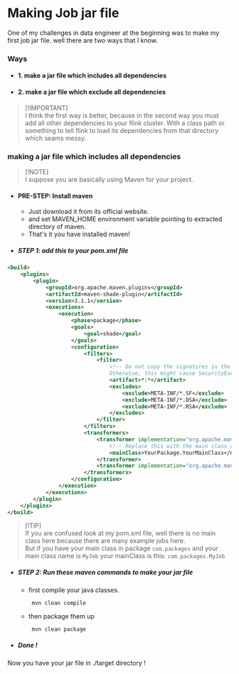 # Making Job jar file

One of my challenges in data engineer at the beginning was to make my first job jar file.
well there are two ways that I know.

### Ways
- #### 1. make a jar file which includes all dependencies
- #### 2. make a jar file which exclude all dependencies

> [!IMPORTANT]\
> I think the first way is better, because in the second way you must add all other dependencies to your flink cluster.
> With a class path or something to tell flink to load its dependencies from that directory which seams messy.

### making a jar file which includes all dependencies

>[!NOTE]\
> I suppose you are basically using Maven for your project.


- #### PRE-STEP: Install maven
  - Just download it from its official website.
  - and set MAVEN_HOME environment variable pointing to extracted directory of maven.
  - That's it you have installed maven!


- ##### STEP 1: add this to your pom.xml file
```xml
<build>
    <plugins>
        <plugin>
            <groupId>org.apache.maven.plugins</groupId>
            <artifactId>maven-shade-plugin</artifactId>
            <version>3.1.1</version>
            <executions>
                <execution>
                    <phase>package</phase>
                    <goals>
                        <goal>shade</goal>
                    </goals>
                    <configuration>
                        <filters>
                            <filter>
                                <!-- Do not copy the signatures in the META-INF folder.
                                Otherwise, this might cause SecurityExceptions when using the JAR. -->
                                <artifact>*:*</artifact>
                                <excludes>
                                    <exclude>META-INF/*.SF</exclude>
                                    <exclude>META-INF/*.DSA</exclude>
                                    <exclude>META-INF/*.RSA</exclude>
                                </excludes>
                            </filter>
                        </filters>
                        <transformers>
                            <transformer implementation="org.apache.maven.plugins.shade.resource.ManifestResourceTransformer">
                                <!-- Replace this with the main class of your job -->
                                <mainClass>YourPackage.YourMainClass</mainClass>
                            </transformer>
                            <transformer implementation="org.apache.maven.plugins.shade.resource.ServicesResourceTransformer"/>
                        </transformers>
                    </configuration>
                </execution>
            </executions>
        </plugin>
    </plugins>
</build>
```

>[!TIP]\
> If you are confused look at my pom.xml file, well there is no main class here because there are many example jobs here.\
> But if you have your main class in package `com.packages` and your main class name is `MyJob` your mainClass is this: `com.packages.MyJob`

- ##### STEP 2: Run these maven commands to make your jar file
  - first compile your java classes.
     ```shell
      mvn clean compile
     ```
  - then package them up
     ```shell
      mvn clean package
    ```

- ##### Done !
Now you have your jar file in ./target directory !